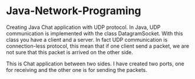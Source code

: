 # Java-Network-Programing

Creating Java Chat application with UDP protocol. In Java, UDP communication is implemented with the class DatagramSocket. With this class you have a client and a server. In fact UDP communication is connection-less protocol, this mean that if one client send a packet, we are not sure that this packet is arrived on the other side.

This is Chat application between two sides. I have created two ports, one for receiving and the other one is for sending the packets.
